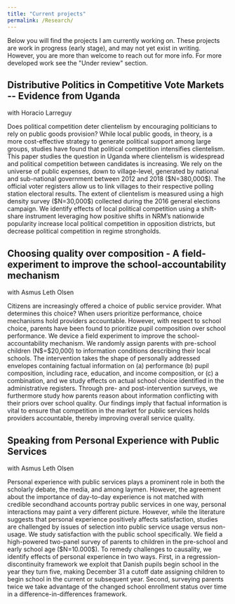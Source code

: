 ```yaml
---
title: "Current projects"
permalink: /Research/
---
```

<p style="font-size:14px"> Below you will find the projects I am currently working on. These projects are work in progress (early stage), and may not yet exist in writing. However, you are more than welcome to reach out for more info. For more developed work see the "Under review" section. </p>



<h2> Distributive Politics in Competitive Vote Markets -- Evidence from Uganda </h2>
with Horacio Larreguy

<p style="font-size:14px"> Does political competition deter clientelism by encouraging politicians to rely on public goods provision? While local public goods, in theory, is a more cost-effective strategy to generate political support among large groups, studies have found that political competition intensifies clientelism. This paper studies the question in Uganda where clientelism is widespread and political competition between candidates is increasing. We rely on the universe of public expenses, down to village-level, generated by national and sub-national government between 2012 and 2018 ($N=380,000$). The official voter registers allow us to link villages to their respective polling station electoral results. The extent of clientelism is measured using a high density survey ($N=30,000$) collected during the 2016 general elections campaign. We identify effects of local political competition using a shift-share instrument leveraging how positive shifts in NRM’s nationwide popularity increase local political competition in opposition districts, but decrease political competition in regime strongholds. </p>


<h2> Choosing quality over composition - A field-experiment to improve the school-accountability mechanism </h2>
with Asmus Leth Olsen

<p style="font-size:14px"> Citizens are increasingly offered a choice of public service provider. What determines this choice? When users prioritize performance, choice mechanisms hold providers accountable. However, with respect to school choice, parents have been found to prioritize pupil composition over school performance. We device a field experiment to improve the school-accountability mechanism. We randomly assign parents with pre-school children (N$=$20,000) to information conditions describing their local schools. The intervention takes the shape of personally addressed envelopes containing factual information on (a) performance (b) pupil composition, including race, education, and income composition, or (c) a combination, and we study effects on actual school choice identified in the administrative registers. Through pre- and post-intervention surveys, we furthermore study how parents reason about information conflicting with their priors over school quality. Our findings imply that factual information is vital to ensure that competition in the market for public services holds providers accountable, thereby improving overall service quality. </p>


<h2> Speaking from Personal Experience with Public Services </h2>
with Asmus Leth Olsen

<p style="font-size:14px"> Personal experience with public services plays a prominent role in both the scholarly debate, the media, and among laymen. However, the agreement about the importance of day-to-day experience is not matched with credible   secondhand accounts portray public services in one way, personal interactions may paint a very different picture. However, while the literature suggests that personal experience positively affects satisfaction, studies are challenged by issues of selection into public service usage versus non-usage. We study satisfaction with the public school specifically. We field a high-powered two-panel survey of parents to children in the pre-school and early school age ($N=10.000$). To remedy challenges to causality, we identify effects of personal experience in two ways. First, in a regression-discontinuity framework we exploit that Danish pupils begin school in the year they turn five, making December 31 a cutoff date assigning children to begin school in the current or subsequent year. Second, surveying parents twice we take advantage of the changed school enrollment status over time in a difference-in-differences framework. </p>
